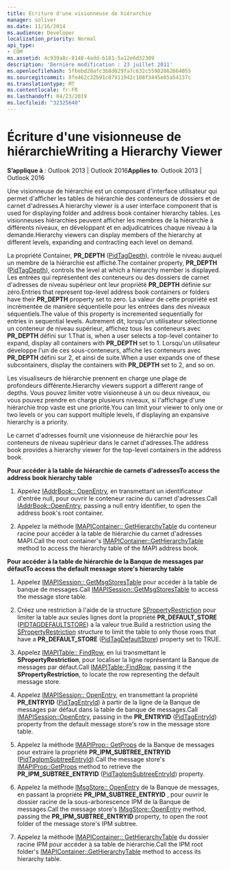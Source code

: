 ```yaml
---
title: Écriture d'une visionneuse de hiérarchie
manager: soliver
ms.date: 11/16/2014
ms.audience: Developer
localization_priority: Normal
api_type:
- COM
ms.assetid: 4c939a8c-8148-4add-b181-5a12e6d32309
description: 'Dernière modification : 23 juillet 2011'
ms.openlocfilehash: 5f6ebd20afc3b8d029fa7c632c55982862664055
ms.sourcegitcommit: 8fe462c32b91c87911942c188f3445e85a54137c
ms.translationtype: MT
ms.contentlocale: fr-FR
ms.lasthandoff: 04/23/2019
ms.locfileid: "32325640"
---
```

# <a name="writing-a-hierarchy-viewer"></a><span data-ttu-id="e3346-103">Écriture d'une visionneuse de hiérarchie</span><span class="sxs-lookup"><span data-stu-id="e3346-103">Writing a Hierarchy Viewer</span></span>

  
  
<span data-ttu-id="e3346-104">**S’applique à** : Outlook 2013 | Outlook 2016</span><span class="sxs-lookup"><span data-stu-id="e3346-104">**Applies to**: Outlook 2013 | Outlook 2016</span></span> 
  
<span data-ttu-id="e3346-105">Une visionneuse de hiérarchie est un composant d'interface utilisateur qui permet d'afficher les tables de hiérarchie des conteneurs de dossiers et de carnet d'adresses.</span><span class="sxs-lookup"><span data-stu-id="e3346-105">A hierarchy viewer is a user interface component that is used for displaying folder and address book container hierarchy tables.</span></span> <span data-ttu-id="e3346-106">Les visionneuses hiérarchies peuvent afficher les membres de la hiérarchie à différents niveaux, en développant et en adjudicatrices chaque niveau à la demande.</span><span class="sxs-lookup"><span data-stu-id="e3346-106">Hierarchy viewers can display members of the hierarchy at different levels, expanding and contracting each level on demand.</span></span>
  
<span data-ttu-id="e3346-107">La propriété Container, **PR_DEPTH** ([PidTagDepth](pidtagdepth-canonical-property.md)), contrôle le niveau auquel un membre de la hiérarchie est affiché.</span><span class="sxs-lookup"><span data-stu-id="e3346-107">The container property, **PR_DEPTH** ([PidTagDepth](pidtagdepth-canonical-property.md)), controls the level at which a hierarchy member is displayed.</span></span> <span data-ttu-id="e3346-108">Les entrées qui représentent des conteneurs ou des dossiers de carnet d'adresses de niveau supérieur ont leur propriété **PR_DEPTH** définie sur zéro.</span><span class="sxs-lookup"><span data-stu-id="e3346-108">Entries that represent top-level address book containers or folders have their **PR_DEPTH** property set to zero.</span></span> <span data-ttu-id="e3346-109">La valeur de cette propriété est incrémentée de manière séquentielle pour les entrées dans des niveaux séquentiels.</span><span class="sxs-lookup"><span data-stu-id="e3346-109">The value of this property is incremented sequentially for entries in sequential levels.</span></span> <span data-ttu-id="e3346-110">Autrement dit, lorsqu'un utilisateur sélectionne un conteneur de niveau supérieur, affichez tous les conteneurs avec **PR_DEPTH** défini sur 1.</span><span class="sxs-lookup"><span data-stu-id="e3346-110">That is, when a user selects a top-level container to expand, display all containers with **PR_DEPTH** set to 1.</span></span> <span data-ttu-id="e3346-111">Lorsqu'un utilisateur développe l'un de ces sous-conteneurs, affiche les conteneurs avec **PR_DEPTH** défini sur 2, et ainsi de suite.</span><span class="sxs-lookup"><span data-stu-id="e3346-111">When a user expands one of these subcontainers, display the containers with **PR_DEPTH** set to 2, and so on.</span></span> 
  
<span data-ttu-id="e3346-112">Les visualiseurs de hiérarchie prennent en charge une plage de profondeurs différente.</span><span class="sxs-lookup"><span data-stu-id="e3346-112">Hierarchy viewers support a different range of depths.</span></span> <span data-ttu-id="e3346-113">Vous pouvez limiter votre visionneuse à un ou deux niveaux, ou vous pouvez prendre en charge plusieurs niveaux, si l'affichage d'une hiérarchie trop vaste est une priorité.</span><span class="sxs-lookup"><span data-stu-id="e3346-113">You can limit your viewer to only one or two levels or you can support multiple levels, if displaying an expansive hierarchy is a priority.</span></span> 
  
<span data-ttu-id="e3346-114">Le carnet d'adresses fournit une visionneuse de hiérarchie pour les conteneurs de niveau supérieur dans le carnet d'adresses.</span><span class="sxs-lookup"><span data-stu-id="e3346-114">The address book provides a hierarchy viewer for the top-level containers in the address book.</span></span> 
  
 <span data-ttu-id="e3346-115">**Pour accéder à la table de hiérarchie de carnets d'adresses**</span><span class="sxs-lookup"><span data-stu-id="e3346-115">**To access the address book hierarchy table**</span></span>
  
1. <span data-ttu-id="e3346-116">Appelez [IAddrBook:: OpenEntry](iaddrbook-openentry.md), en transmettant un identificateur d'entrée null, pour ouvrir le conteneur racine du carnet d'adresses.</span><span class="sxs-lookup"><span data-stu-id="e3346-116">Call [IAddrBook::OpenEntry](iaddrbook-openentry.md), passing a null entry identifier, to open the address book's root container.</span></span>
    
2. <span data-ttu-id="e3346-117">Appelez la méthode [IMAPIContainer:: GetHierarchyTable](imapicontainer-gethierarchytable.md) du conteneur racine pour accéder à la table de hiérarchie du carnet d'adresses MAPI.</span><span class="sxs-lookup"><span data-stu-id="e3346-117">Call the root container's [IMAPIContainer::GetHierarchyTable](imapicontainer-gethierarchytable.md) method to access the hierarchy table of the MAPI address book.</span></span> 
    
 <span data-ttu-id="e3346-118">**Pour accéder à la table de hiérarchie de la Banque de messages par défaut**</span><span class="sxs-lookup"><span data-stu-id="e3346-118">**To access the default message store's hierarchy table**</span></span>
  
1. <span data-ttu-id="e3346-119">Appelez [IMAPISession:: GetMsgStoresTable](imapisession-getmsgstorestable.md) pour accéder à la table de banque de messages.</span><span class="sxs-lookup"><span data-stu-id="e3346-119">Call [IMAPISession::GetMsgStoresTable](imapisession-getmsgstorestable.md) to access the message store table.</span></span> 
    
2. <span data-ttu-id="e3346-120">Créez une restriction à l'aide de la structure [SPropertyRestriction](spropertyrestriction.md) pour limiter la table aux seules lignes dont la propriété **PR_DEFAULT_STORE** ([PIDTAGDEFAULTSTORE](pidtagdefaultstore-canonical-property.md)) a la valeur true.</span><span class="sxs-lookup"><span data-stu-id="e3346-120">Build a restriction using the [SPropertyRestriction](spropertyrestriction.md) structure to limit the table to only those rows that have a **PR_DEFAULT_STORE** ([PidTagDefaultStore](pidtagdefaultstore-canonical-property.md)) property set to TRUE.</span></span> 
    
3. <span data-ttu-id="e3346-121">Appelez [IMAPITable:: FindRow](imapitable-findrow.md), en lui transmettant le **SPropertyRestriction**, pour localiser la ligne représentant la Banque de messages par défaut.</span><span class="sxs-lookup"><span data-stu-id="e3346-121">Call [IMAPITable::FindRow](imapitable-findrow.md), passing it the **SPropertyRestriction**, to locate the row representing the default message store.</span></span> 
    
4. <span data-ttu-id="e3346-122">Appelez [IMAPISession:: OpenEntry](imapisession-openentry.md), en transmettant la propriété **PR_ENTRYID** ([PidTagEntryId](pidtagentryid-canonical-property.md)) à partir de la ligne de la Banque de messages par défaut dans la table de banque de messages.</span><span class="sxs-lookup"><span data-stu-id="e3346-122">Call [IMAPISession::OpenEntry](imapisession-openentry.md), passing in the **PR_ENTRYID** ([PidTagEntryId](pidtagentryid-canonical-property.md)) property from the default message store's row in the message store table.</span></span>
    
5. <span data-ttu-id="e3346-123">Appelez la méthode [IMAPIProp:: GetProps](imapiprop-getprops.md) de la Banque de messages pour extraire la propriété **PR_IPM_SUBTREE_ENTRYID** ([PidTagIpmSubtreeEntryId](pidtagipmsubtreeentryid-canonical-property.md)).</span><span class="sxs-lookup"><span data-stu-id="e3346-123">Call the message store's [IMAPIProp::GetProps](imapiprop-getprops.md) method to retrieve the **PR_IPM_SUBTREE_ENTRYID** ([PidTagIpmSubtreeEntryId](pidtagipmsubtreeentryid-canonical-property.md)) property.</span></span>
    
6. <span data-ttu-id="e3346-124">Appelez la méthode [IMsgStore:: OpenEntry](imsgstore-openentry.md) de la Banque de messages, en passant la propriété **PR_IPM_SUBTREE_ENTRYID** , pour ouvrir le dossier racine de la sous-arborescence IPM de la Banque de messages.</span><span class="sxs-lookup"><span data-stu-id="e3346-124">Call the message store's [IMsgStore::OpenEntry](imsgstore-openentry.md) method, passing the **PR_IPM_SUBTREE_ENTRYID** property, to open the root folder of the message store's IPM subtree.</span></span> 
    
7. <span data-ttu-id="e3346-125">Appelez la méthode [IMAPIContainer:: GetHierarchyTable](imapicontainer-gethierarchytable.md) du dossier racine IPM pour accéder à sa table de hiérarchie.</span><span class="sxs-lookup"><span data-stu-id="e3346-125">Call the IPM root folder's [IMAPIContainer::GetHierarchyTable](imapicontainer-gethierarchytable.md) method to access its hierarchy table.</span></span> 
    

